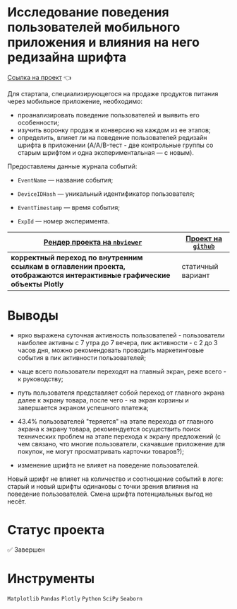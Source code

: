 # Исследование поведения пользователей мобильного приложения и влияния на него редизайна шрифта

<a href="https://nbviewer.org/github/anapon-DA/projects/blob/d61903e876e19956409612cf1ece5286a6854feb/App%20Redesign%20AAB-testing/AAB-test-app-redesign.ipynb" target="_blank">Ссылка на проект</a> :point_left:

Для стартапа, специализирующегося на продаже продуктов питания через мобильное приложение, необходимо:

- проанализировать поведение пользователей и выявить его особенности;
- изучить воронку продаж и конверсию на каждом из ее этапов;
- определить, влияет ли на поведение пользователей редизайн шрифта в приложении (A/A/B-тест - две контрольные группы со старым шрифтом и одна экспериментальная — с новым).

Предоставлены данные журнала событий:

- `EventName` — название события;

- `DeviceIDHash` — уникальный идентификатор пользователя;

- `EventTimestamp` — время события;

- `ExpId` — номер эксперимента.

| <a href="https://nbviewer.org/github/anapon-DA/projects/blob/d61903e876e19956409612cf1ece5286a6854feb/App%20Redesign%20AAB-testing/AAB-test-app-redesign.ipynb" target="_blank">Рендер проекта на `nbviewer`</a> | <a href="https://github.com/anapon-DA/projects/blob/main/App%20Redesign%20AAB-testing/AAB-test-app-redesign.ipynb" target="_blank">Проект на `github`</a> |
| --- | --- |
| **корректный переход по внутренним ссылкам в оглавлении проекта, отображаются интерактивные графические объекты Plotly** | статичный вариант |

# Выводы

- ярко выражена суточная активность пользователей - пользователи наиболее активны с 7 утра до 7 вечера, пик активности - с 2 до 3 часов дня, можно рекомендовать проводить маркетинговые события в пик активности пользователей;

- чаще всего пользователи переходят на главный экран, реже всего - к руководству;

- путь пользователя представляет собой переход от главного экрана далее к экрану товара, после чего - на экран корзины и завершается экраном успешного платежа;

- 43.4% пользователей "теряется" на этапе перехода от главного экрана к экрану товара, рекомендуется осуществить поиск технических проблем на этапе перехода к экрану предложений (с чем связано, что многие пользователи, скачавшие приложение для покупок, не могут просматривать карточки товаров?);

- изменение шрифта не влияет на поведение пользователей.

Новый шрифт не влияет на количество и соотношение событий в логе: старый и новый шрифты одинаковы с точки зрения влияния на поведение пользователей. Смена шрифта потенциальных выгод не несёт.

# Статус проекта

:white_check_mark: Завершен

# Инструменты

`Matplotlib`
`Pandas`
`Plotly`
`Python`
`SciPy`
`Seaborn`
